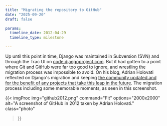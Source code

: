 ```yaml
---
title: "Migrating the repository to GitHub"
date: "2025-09-20"
draft: false

params:
  timeline_date: 2012-04-29
  timeline_type: milestone

---
```


Up until this point in time, Django was maintained in Subversion (SVN) and through the Trac UI on [code.djangoproject.com](https://code.djangoproject.com). But it had gotten to a point where Git and GitHub were far too good to ignore, and wrestling the migration process was impossible to avoid. On his blog, Adrian Holovati reflected on Django's migration and keeping [the community updated and for the benefit of any projects that take this leap in the future](https://www.holovaty.com/writing/django-github/). The migration process including some memorable moments, as seen in this screenshot.


{{< imgProc
img="github2012.png"
command="Fit"
options="2000x2000"
alt="A screenshot of GitHub in 2012 taken by Adrian Holovati."
class="photo"
>}}
